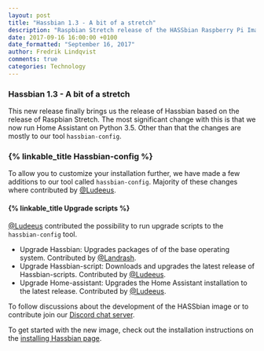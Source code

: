```yaml
---
layout: post
title: "Hassbian 1.3 - A bit of a stretch"
description: "Raspbian Stretch release of the HASSbian Raspberry Pi Image for Home Assistant"
date: 2017-09-16 16:00:00 +0100
date_formatted: "September 16, 2017"
author: Fredrik Lindqvist
comments: true
categories: Technology
---
```


### Hassbian 1.3 - A bit of a stretch
This new release finally brings us the release of Hassbian based on the release of Raspbian Stretch. The most significant change with this is that we now run Home Assistant on Python 3.5.
Other than that the changes are mostly to our tool `hassbian-config`.

### {% linkable_title Hassbian-config %}

To allow you to customize your installation further, we have made a few additions to our tool called `hassbian-config`. Majority of these changes where contributed by [@Ludeeus][ludeeus].

#### {% linkable_title Upgrade scripts %}

[@Ludeeus][ludeeus] contributed the possibility to run upgrade scripts to the `hassbian-config` tool.  

 - Upgrade Hassbian:            Upgrades packages of of the base operating system. Contributed by [@Landrash][landrash]. 
 - Upgrade Hassbian-script:     Downloads and upgrades the latest release of Hassbian-scripts. Contributed by [@Ludeeus][ludeeus].
 - Upgrade Home-assistant:      Upgrades the Home Assistant installation to the latest release. Contributed by [@Ludeeus][ludeeus].

To follow discussions about the development of the HASSbian image or to contribute join our [Discord chat server][discord-hassbian].

To get started with the new image, check out the installation instructions on the [installing Hassbian page][install].

[landrash]: http://github.com/landrash 
[ludeeus]: http://github.com/ludeeus
[hassbian-repo]: https://github.com/home-assistant/hassbian-scripts/
[hassbian-config-release]: https://github.com/home-assistant/hassbian-scripts/releases/latest
[install]: /getting-started/installation-raspberry-pi-image/
[discord-hassbian]: https://discord.gg/RkajcgS
